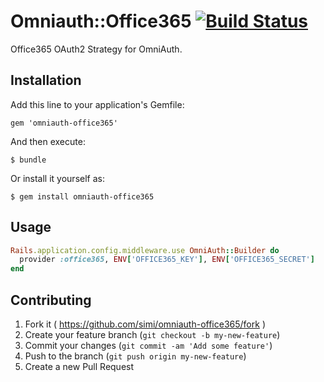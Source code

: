 # Omniauth::Office365 [![Build Status](https://travis-ci.org/simi/omniauth-office365.svg?branch=master)](https://travis-ci.org/simi/omniauth-office365)

Office365 OAuth2 Strategy for OmniAuth.

## Installation

Add this line to your application's Gemfile:

    gem 'omniauth-office365'

And then execute:

    $ bundle

Or install it yourself as:

    $ gem install omniauth-office365

## Usage

```ruby
Rails.application.config.middleware.use OmniAuth::Builder do
  provider :office365, ENV['OFFICE365_KEY'], ENV['OFFICE365_SECRET']
end
```


## Contributing

1. Fork it ( https://github.com/simi/omniauth-office365/fork )
2. Create your feature branch (`git checkout -b my-new-feature`)
3. Commit your changes (`git commit -am 'Add some feature'`)
4. Push to the branch (`git push origin my-new-feature`)
5. Create a new Pull Request
